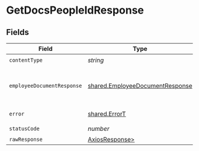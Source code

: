 # GetDocsPeopleIdResponse


## Fields

| Field                                                                              | Type                                                                               | Required                                                                           | Description                                                                        |
| ---------------------------------------------------------------------------------- | ---------------------------------------------------------------------------------- | ---------------------------------------------------------------------------------- | ---------------------------------------------------------------------------------- |
| `contentType`                                                                      | *string*                                                                           | :heavy_check_mark:                                                                 | N/A                                                                                |
| `employeeDocumentResponse`                                                         | [shared.EmployeeDocumentResponse](../../models/shared/employeedocumentresponse.md) | :heavy_minus_sign:                                                                 | A list of the documents' names and download links.                                 |
| `error`                                                                            | [shared.ErrorT](../../models/shared/errort.md)                                     | :heavy_minus_sign:                                                                 | Unexpected error                                                                   |
| `statusCode`                                                                       | *number*                                                                           | :heavy_check_mark:                                                                 | N/A                                                                                |
| `rawResponse`                                                                      | [AxiosResponse>](https://axios-http.com/docs/res_schema)                           | :heavy_minus_sign:                                                                 | N/A                                                                                |